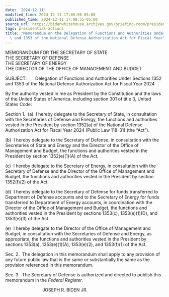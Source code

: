```yaml
---
date: '2024-12-11'
modified_time: 2024-12-11 17:08:56-05:00
published_time: 2024-12-11 17:08:55-05:00
source_url: https://bidenwhitehouse.archives.gov/briefing-room/presidential-actions/2024/12/11/memorandum-on-the-delegation-of-functions-and-authorities-under-sections-1352-and-1353-of-the-national-defense-authorization-act-for-fiscal-year-2024/
tags: presidential-actions
title: "Memorandum on the Delegation of Functions and Authorities Under Sections 1352\
  \ and 1353 of the National Defense Authorization Act for Fiscal Year\_2024"
---
```

 
MEMORANDUM FOR THE SECRETARY OF STATE  
THE SECRETARY OF DEFENSE  
THE SECRETARY OF ENERGY  
THE DIRECTOR OF THE OFFICE OF MANAGEMENT AND BUDGET  

SUBJECT:       Delegation of Functions and Authorities Under Sections
1352 and 1353 of the National Defense Authorization Act for Fiscal Year
2024

By the authority vested in me as President by the Constitution and the
laws of the United States of America, including section 301 of title 3,
United States Code:

Section 1.  (a)  I hereby delegate to the Secretary of State, in
consultation with the Secretaries of Defense and Energy, the functions
and authorities vested in the President by section 1352(a) of the
National Defense Authorization Act for Fiscal Year 2024 (Public Law
118-31) (the “Act”).

\(b\)  I hereby delegate to the Secretary of Defense, in consultation
with the Secretaries of State and Energy and the Director of the Office
of Management and Budget, the functions and authorities vested in the
President by section 1352(e)(1)(A) of the Act.

\(c\)  I hereby delegate to the Secretary of Energy, in consultation
with the Secretary of Defense and the Director of the Office of
Management and Budget, the functions and authorities vested in the
President by section 1352(f)(2) of the Act.

\(d\)  I hereby delegate to the Secretary of Defense for funds
transferred to Department of Defense accounts and to the Secretary of
Energy for funds transferred to Department of Energy accounts, in
coordination with the Director of the Office of Management and Budget,
the functions and authorities vested in the President by sections
1353(c), 1353(e)(1)(D), and 1353(e)(3) of the Act.

\(e\)  I hereby delegate to the Director of the Office of Management and
Budget, in consultation with the Secretaries of Defense and Energy, as
appropriate, the functions and authorities vested in the President by
sections 1353(a), 1353(e)(1)(A), 1353(e)(2), and 1353(f)(1) of the Act.

Sec. 2.  The delegation in this memorandum shall apply to any provision
of any future public law that is the same or substantially the same as
the provision referenced in this memorandum.

Sec. 3.  The Secretary of Defense is authorized and directed to publish
this memorandum in the *Federal Register*.

                              JOSEPH R. BIDEN JR.
